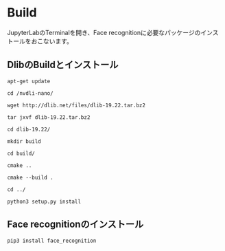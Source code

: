 # Build

JupyterLabのTerminalを開き、Face recognitionに必要なパッケージのインストールをおこないます。

## DlibのBuildとインストール

```
apt-get update
```

```
cd /nvdli-nano/
```
```
wget http://dlib.net/files/dlib-19.22.tar.bz2
```
```
tar jxvf dlib-19.22.tar.bz2
```
```
cd dlib-19.22/
```
```
mkdir build
```
```
cd build/
```
```
cmake ..
```
```
cmake --build .
```
```
cd ../
```
```
python3 setup.py install
```

## Face recognitionのインストール

```
pip3 install face_recognition
```
